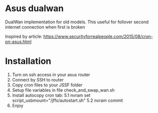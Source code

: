 # Asus dualwan
DualWan implementation for old models.
This useful for follover second internet connection when first is broken

Inspired by article: https://www.securityforrealpeople.com/2015/08/cron-on-asus.html

# Installation

1. Turn on ssh access in your asus router
2. Connect by SSH to router
3. Copy cron files to your JSSF folder
4. Setup file variables in file check_and_swap_wan.sh
5. Install autocopy cron tab:
5.1 nvram set script_usbmount="/jffs/autostart.sh"
5.2 nvram commit
6. Enjoy
